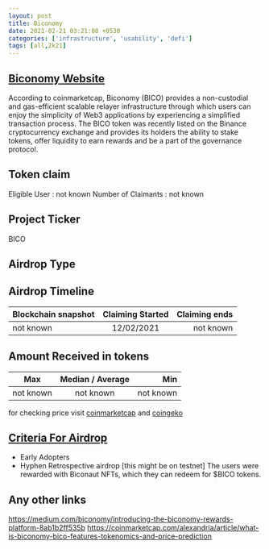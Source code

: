 ```yaml
---
layout: post
title: Biconomy
date: 2021-02-21 03:21:08 +0530
categories: ['infrastructure', 'usability', 'defi']
tags: [all,2k21]
---
```





## [Biconomy Website](https://www.biconomy.io/)

According to coinmarketcap, Biconomy (BICO) provides a non-custodial and gas-efficient scalable relayer infrastructure through which users can enjoy the simplicity of Web3 applications by experiencing a simplified transaction process. The BICO token was recently listed on the Binance cryptocurrency exchange and provides its holders the ability to stake tokens, offer liquidity to earn rewards and be a part of the governance protocol.

## Token claim

Eligible User : not known
Number of Claimants : not known

## Project Ticker

BICO

## Airdrop Type

## Airdrop Timeline

| Blockchain snapshot     | Claiming Started           | Claiming ends    |
| ----------------------- |:--------------------------:| ----------------:|
|       not known         |       12/02/2021          |   not known      |

## Amount Received in tokens

| Max        |    Median / Average  |       Min    |
| ---------- |:--------------------:| ------------:|
| not known  |     not known        |  not known   |

for checking price visit [coinmarketcap](https://coinmarketcap.com/currencies/biconomy) and [coingeko](https://www.coingecko.com/en/coins/biconomy)

## [Criteria For Airdrop](https://medium.com/biconomy/tagged/airdrop)

* Early Adopters
* Hyphen Retrospective airdrop [this might be on testnet]
The users were rewarded with Biconaut NFTs, which they can redeem for $BICO tokens.

## Any other links

<https://medium.com/biconomy/introducing-the-biconomy-rewards-platform-8ab1b2ff535b>
<https://coinmarketcap.com/alexandria/article/what-is-biconomy-bico-features-tokenomics-and-price-prediction>
